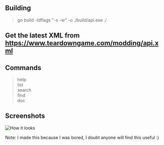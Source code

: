 ## Building
> go build -ldflags "-s -w" -o ./build/api.exe ./

## Get the latest XML from https://www.teardowngame.com/modding/api.xml

## Commands
> help  
> list  
> search  
> find  
> doc  

## Screenshots
![How it looks](https://imgur.com/9dc83GF)

Note: I made this because I was bored, I doubt anyone will find this useful :)
